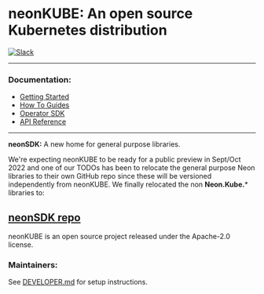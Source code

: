 ﻿# neonKUBE: An open source Kubernetes distribution

[![Slack](https://img.shields.io/badge/Slack-4A154B?style=for-the-badge&logo=slack&logoColor=white)](https://communityinviter.com/apps/neonforge/neonforge)

---

### Documentation:
- [Getting Started](https://docs.neonforge.com/docs/category/getting-started)
- [How To Guides](https://docs.neonforge.com/docs/category/how-to-guides)
- [Operator SDK](https://docs.neonforge.com/docs/category/operator-sdk)
- [API Reference](https://api-docs.neonforge.com/neonkube/api/Neon.Kube.html)

---

**neonSDK:** A new home for general purpose libraries.

We're expecting neonKUBE to be ready for a public preview in Sept/Oct 2022 and one of our TODOs has 
been to relocate the general purpose Neon libraries to their own GitHub repo since these will be versioned
independently from neonKUBE.  We finally relocated the non **Neon.Kube.*** libraries to:

[neonSDK repo](https://github.com/nforgeio/neonSDK)
---

neonKUBE is an open source project released under the Apache-2.0 license.

### Maintainers:

See [DEVELOPER.md](Doc/DEVELOPER.md) for setup instructions.
